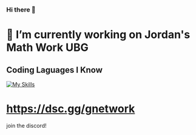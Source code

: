 ### Hi there 👋

# 🔭 I’m currently working on Jordan's Math Work UBG
## Coding Laguages I Know
[![My Skills](https://skillicons.dev/icons?i=js,html,css)](https://skillicons.dev)
# https://dsc.gg/gnetwork
join the discord!
